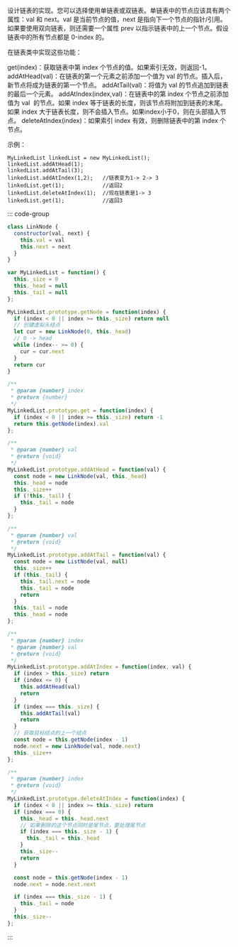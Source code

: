 设计链表的实现。您可以选择使用单链表或双链表。单链表中的节点应该具有两个属性：val 和 next。val 是当前节点的值，next 是指向下一个节点的指针/引用。如果要使用双向链表，则还需要一个属性 prev 以指示链表中的上一个节点。假设链表中的所有节点都是 0-index 的。

在链表类中实现这些功能：

get(index)：获取链表中第 index 个节点的值。如果索引无效，则返回-1。
addAtHead(val)：在链表的第一个元素之前添加一个值为 val 的节点。插入后，新节点将成为链表的第一个节点。
addAtTail(val)：将值为 val 的节点追加到链表的最后一个元素。
addAtIndex(index,val)：在链表中的第 index 个节点之前添加值为 val  的节点。如果 index 等于链表的长度，则该节点将附加到链表的末尾。如果 index 大于链表长度，则不会插入节点。如果index小于0，则在头部插入节点。
deleteAtIndex(index)：如果索引 index 有效，则删除链表中的第 index 个节点。
 

示例：
```
MyLinkedList linkedList = new MyLinkedList();
linkedList.addAtHead(1);
linkedList.addAtTail(3);
linkedList.addAtIndex(1,2);   //链表变为1-> 2-> 3
linkedList.get(1);            //返回2
linkedList.deleteAtIndex(1);  //现在链表是1-> 3
linkedList.get(1);            //返回3
```

::: code-group
```js [javascript]
class LinkNode {
  constructor(val, next) {
    this.val = val
    this.next = next
  }
}

var MyLinkedList = function() {
  this._size = 0
  this._head = null
  this._tail = null
};

MyLinkedList.prototype.getNode = function(index) {
  if (index < 0 || index >= this._size) return null
  // 创建虚拟头结点
  let cur = new LinkNode(0, this._head)
  // 0 -> head
  while (index-- >= 0) {
    cur = cur.next
  }
  return cur
}

/** 
 * @param {number} index
 * @return {number}
 */
MyLinkedList.prototype.get = function(index) {
  if (index < 0 || index >= this._size) return -1
  return this.getNode(index).val
};

/** 
 * @param {number} val
 * @return {void}
 */
MyLinkedList.prototype.addAtHead = function(val) {
  const node = new LinkNode(val, this._head)
  this._head = node
  this._size++
  if (!this._tail) {
    this._tail = node
  }
};

/** 
 * @param {number} val
 * @return {void}
 */
MyLinkedList.prototype.addAtTail = function(val) {
  const node = new ListNode(val, null)
  this._size++
  if (this._tail) {
    this._tail.next = node
    this._tail = node
    return
  }
  this._tail = node
  this._head = node
};

/** 
 * @param {number} index 
 * @param {number} val
 * @return {void}
 */
MyLinkedList.prototype.addAtIndex = function(index, val) {
  if (index > this._size) return
  if (index <= 0) {
    this.addAtHead(val)
    return
  }
  if (index === this._size) {
    this.addAtTail(val)
    return
  }
  // 获取目标结点的上一个结点
  const node = this.getNode(index - 1)
  node.next = new LinkNode(val, node.next)
  this._size++
};

/** 
 * @param {number} index
 * @return {void}
 */
MyLinkedList.prototype.deleteAtIndex = function(index) {
  if (index < 0 || index >= this._size) return
  if (index === 0) {
    this._head = this._head.next
    // 如果删除的这个节点同时是尾节点，要处理尾节点
    if (index === this._size - 1) {
      this._tail = this._head
    }
    this._size--
    return
  }

  const node = this.getNode(index - 1)
  node.next = node.next.next

  if (index === this._size - 1) {
    this._tail = node
  }
  this._size--
};

```
:::